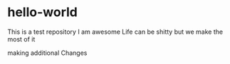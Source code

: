 # hello-world
This is a test repository
I am awesome
Life can be shitty but we make the most of it

making additional Changes
